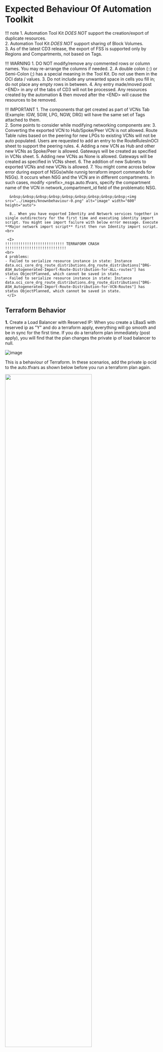 # Expected Behaviour Of Automation Toolkit

!!! note 
    1. Automation Tool Kit *DOES NOT* support the creation/export of duplicate resources.<br>
    2. Automation Tool Kit *DOES NOT* support sharing of Block Volumes.<br>
    3. As of the latest CD3 release, the export of FSS is supported only by Regions and Compartments, not based on Tags. 

!!! WARNING
    1. DO NOT modify/remove any commented rows or column names. You may re-arrange the columns if needed.
    2. A double colon (::) or Semi-Colon (;) has a special meaning in the Tool Kit. Do not use them in the OCI data / values.
    3. Do not include any unwanted space in cells you fill in; do not place any empty rows in between.
    4. Any entry made/moved post \<END> in any of the tabs of CD3 will not be processed. Any resources created by the automation & then moved after the \<END> will cause the resources to be removed.

!!! IMPORTANT
    1. The components that get created as part of VCNs Tab (Example: IGW, SGW, LPG, NGW, DRG) will have the same set of Tags attached to them.<br>
    2. Some points to consider while modifying networking components are:
    3. Converting the exported VCN to Hub/Spoke/Peer VCN is not allowed. Route Table rules based on the peering for new LPGs to existing VCNs will not be auto populated. Users are requested to add an entry to the RouteRulesInOCI sheet to support the peering rules.
    4. Adding a new VCN as Hub and other new VCNs as Spoke/Peer is allowed. Gateways will be created as specified in VCNs sheet.
    5. Adding new VCNs as None is allowed. Gateways will be created as specified in VCNs sheet.
    6. The addition of new Subnets to exported VCNs and new VCNs is allowed.
    7. You might come across below error during export of NSGs(while runnig terraform import commands for NSGs). It occurs when NSG and the VCN are in different compartments. In such cases,  modify \<prefix\>_nsgs.auto.tfvars, specify the compartment name of the VCN in network_compartment_id field of the problematic NSG.

      &nbsp;&nbsp;&nbsp;&nbsp;&nbsp;&nbsp;&nbsp;&nbsp;&nbsp;<img src="../images/knownbehaviour-0.png" alt="image" width="600" height="auto">

      8.. When you have exported Identity and Network services together in single outdirectory for the first time and executing identity import script. You might see import failure with below error message. Execute **Major network import script** first then run Identity import script.<br> 

     <I>
    !!!!!!!!!!!!!!!!!!!!!!!!!!! TERRAFORM CRASH !!!!!!!!!!!!!!!!!!!!!!!!!!!!
    <br>
    4 problems:
    - Failed to serialize resource instance in state: Instance data.oci_core_drg_route_distributions.drg_route_distributions["DRG-ASH_Autogenerated-Import-Route-Distribution-for-ALL-routes"] has status ObjectPlanned, which cannot be saved in state.
    - Failed to serialize resource instance in state: Instance data.oci_core_drg_route_distributions.drg_route_distributions["DRG-ASH_Autogenerated-Import-Route-Distribution-for-VCN-Routes"] has status ObjectPlanned, which cannot be saved in state.
     </I>

## Terraform Behavior

**1.**
Create a Load Balancer with Reserved IP: When you create a LBaaS with reserved ip as "Y" and do a terraform apply, everything will go smooth and be in sync for the first time. If you do a terraform plan immediately (post apply), you will find that the plan changes the private ip of load balancer to null.


  ![image](../images/knownbehaviour-1.png)

  This is a behaviour of Terraform.  In these scenarios, add the private ip ocid to the auto.tfvars as shown below before you run a terraform plan again.

  <img src ="../images/knownbehaviour-2.png" width=75% height=75%>

  Once you do the above change, and then execute a terraform plan/apply, you will get the below error and it can be ignored.

  ![image](../images/knownbehaviour-3.png)
    
**2.** 
While exporting and synching the tfstate file for LBaaS Objects, the user may be notified that a few components will be modified on apply. In such scenarios, add the attributes that the Terraform notifies to be changed to the appropriate CD3 Tab of Load Balancer and uncomment the parameter from Jinja2 Templates and Terraform (.tf) files. Re-run the export.

**3.**
Add a new column - "Freeform Tags" to the CD3 Excel Sheets as per necessity, to export the tags associated with the resource as well. If executed as-is, Terraform may prompt you to modify resources based on Tags.
  
  **Example:**
  
  <img src = "../images/knownbehaviour-4.png" width =50% height=50%>
  
**4.**
Toolkit will create TF for only those DRGs which are part of CD3 and skip Route Tables for the DRGs created outside of CD3. This will also synch DRG rules in your tenancy with the terraform state.
  
  > **Note**
  > When there are changes made in the OCI console manually, the above options of export and modify can be helpful to sync up the contents/objects in OCI to TF.

**5.**
Match All criteria specified for Route Distribution Statement In DRGs sheet will show below output each time you do terraform plan:

  ![image](../images/knownbehaviour-5.png)
  
  The service api is designed in such a way that it expects an empty list for match all. And it sends back an empty list in the response every time. Hence this behaviour from terraform side. This can be safely ignored.

**6.**
Export process for non greenfield tenancies v6.0 or higher will try to revert SGW for a VCN to point to all services if it was existing for just object storage. You will get output similiar to below when terraform plan is run (Option 3 with workflow_type set to export_resources).


       # oci_core_service_gateway.VCN_sgw will be updated in-place

       ~ resource "oci_core_service_gateway" "VCN_sgw" {


                    block_traffic  = false

                    compartment_id = "ocid1.compartment.oc1..aaaaaaaahsesjfw5hhftccsvndbufdlf5ca2c3q3clyvwg4wngj4ej26i3ya"

                    display_name   = "VCN_sgw"
                    freeform_tags  = {}

                    id             = "ocid1.servicegateway.oc1.iad.aaaaaaaajqtpjqy7ihgikmug5kbz55pztymt7m6t4ijlqek5ujqg3qxeaxma"

                    state          = "AVAILABLE"

                    time_created   = "2019-03-19 16:46:33.859 +0000 UTC"

                    vcn_id         = "ocid1.vcn.oc1.iad.aaaaaaaazjup6ahpesjgrjyaxr2bcnx44tpn3ygvx2tjylytgkub5ikl6rha"


                  - services {

                      - service_id   = "ocid1.service.oc1.iad.aaaaaaaa74z6sqsezqf6znyomdp5jkvfwb4j2ol33abgosvnhxcqphyl3eaq" -> null

                      - service_name = "OCI IAD Object Storage" -> null

                    }

                  + services {

                      + service_id   = "ocid1.service.oc1.iad.aaaaaaaam4zfmy2rjue6fmglumm3czgisxzrnvrwqeodtztg7hwa272mlfna"

                      + service_name = (known after apply)

                    }

                    timeouts {}

    }


  
**7.**
If the description field is having any newlines in the tenancy then the export of the component and tf synch will show output similar to below:


          # module.iam-policies[“ConnectorPolicy_notifications_2023-03-06T21-54-41-655Z”].oci_identity_policy.policy will be updated in-place
          ~ resource “oci_identity_policy” “policy” {
          ~ description  = <<-**EOT**
              This policy is created for the ‘OCI_To_Sentinel’ service connector
              Date: Mon, 06 Mar 2023 21:54:41 GMT
              User: oracleidentitycloudservice/abc@oracle.com
              Tenant: test
              Connection Source: notifications
            **EOT**
            id       = “ocid1.policy.oc1..aaaaaaaa5gct2n6vz4arggmeow27rivu5vro6jjb6ccuq5u2phulghgwx”
            name      = “ConnectorPolicy_notifications_2023-03-06T21.54.41.655Z”
            # (9 unchanged attributes hidden)
            # (1 unchanged block hidden)
          }
          Plan: 0 to add, 1 to change, 0 to destroy.


  
  This is how terraform handles newlines in the fields. Pleage ignore this and proceed with terraform apply.
  
**8.**
Terraform ordering changes observed during plan phase for OCI compute plugins.


  ![image](../images/knownbehaviour-6.png)

  It changes the order of plugin's in terraform state file and doesn't change anything in OCI console for compute resource.

**9.**
After executing import_commands during export of service connectors, the terraform plan will show log-sources ordering as changes and it rearranges the order for log-sources for that service connector if source/target kind is logging. This can be ignored and you can proceed with terraform apply.

 ![image](../images/tabs-2.png)

**10.**
When exporting Virtual Private Vault's Replica to terraform, after executing the *import_commands_kms.sh* script, 
the terraform plan indicates the creation of a new OCI vault replication resource. This happens because there is no terraform import command for replication resource. 

As a temporary work-around, open the *<prefix\>_kms_auto.tfvars* file and remove the *replica_region* parameter from the replica's source vault dictionary. This will allow users to add or modify other resources without creating a new replica. Check below image for reference.

![image](../images/vaults_known_behaviour.png)


**11.**

  - When exporting groups (normal and dynamic) from IAM domains, post executing the *import_commands_groups.sh* script, the plan shows changes for matching rules and members. This is because those values are not getting imported to the *state*.

    Ignore this and proceed with *apply* as it will not change anything in the OCI console for groups.
 

            # module.groups["default_CD3-Test-DG-Group"].oci_identity_domains_dynamic_resource_group.dynamic_group[0] will be updated in-place
              ~ resource "oci_identity_domains_dynamic_resource_group" "dynamic_group" {
                    + attribute_sets          = [
                    + "all",
                      ]
                    + attributes              = "matching_rule"
                    id                        = "2b8b98646c2e40179a3ae4743ddfdfde"
                    + matching_rule           = "Any {instance.compartment.id = 'ocid1.compartment.oc1..aaaaaaaaqu7vgfvtkvghrza3xs2qjogkgervv3pwrbdxf5tlcgdjkwwivnrq'}"
                    # (14 unchanged attributes hidden)        # (2 unchanged blocks hidden)
                } 

            # module.groups["default_Test_Group"].oci_identity_domains_group.group[0] will be updated in-place
              ~ resource "oci_identity_domains_group" "group" {
		          + attribute_sets      = [
          	          + "all",
        	          ]
     	 	          + attributes           = "members"
                      id  = "6383c6a3c75c49289ec0bcc7042a83b7"
                      # (12 unchanged attributes hidden)      + members {
                      + type  = "User"
                      + value = "69db38ed20b9438f94e2fca7bd39736a"
                    }        # (3 unchanged blocks hidden)
                }

          Plan: 0 to add, 2 to change, 0 to destroy.

  - When exporting groups (normal and dynamic) from IDCS, post executing the *import_commands_groups.sh* script, the plan shows a replacement for group membership. 
  Ignore this and proceed with *apply* as it will not change anything in the OCI console for groups.

          # module.iam-groups["grp1"].oci_identity_user_group_membership.user_group_membership["abc@oracle.com"] must be replaced
          -/+ resource "oci_identity_user_group_membership" "user_group_membership" {
                ~ compartment_id = "ocid1.tenancy.oc1..aaaaaaaa5ob2e73i4bavdqrbrch25oldljvpmbcuxiies2dgpwdinmrmel3a" -> (known after apply)
                ~ id             = "ocid1.groupmembership.oc1..aaaaaaaaijpj3ezbultskrut4dnwworwuzn3htixjtpbt3cn3xkyq3oy4dka" -> (known after apply)
                + inactive_state = (known after apply)
                ~ state          = "ACTIVE" -> (known after apply)
                ~ time_created   = "2024-08-07 09:54:16.596 +0000 UTC" -> (known after apply)
                ~ user_id        = "ocid1.user.oc1..aaaaaaaawkqkcpjkmjsirt7vko6iwyhcdvubrwrcjae77zhv6gzz7t6yrpya" # forces replacement -> (known after apply) # forces replacement
                  # (1 unchanged attribute hidden)
              }

**12.**
  - When exporting events, post executing the *import_commands_events.sh* script, the plan shows changes as below. Ignore this and proceed with *apply* as it will not change anything in the OCI console for events.
    ![image](../images/events_tfplan.png)
